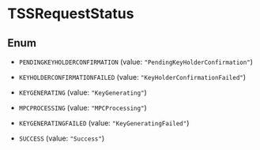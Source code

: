 

# TSSRequestStatus

## Enum


* `PENDINGKEYHOLDERCONFIRMATION` (value: `"PendingKeyHolderConfirmation"`)

* `KEYHOLDERCONFIRMATIONFAILED` (value: `"KeyHolderConfirmationFailed"`)

* `KEYGENERATING` (value: `"KeyGenerating"`)

* `MPCPROCESSING` (value: `"MPCProcessing"`)

* `KEYGENERATINGFAILED` (value: `"KeyGeneratingFailed"`)

* `SUCCESS` (value: `"Success"`)



